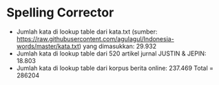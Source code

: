 # Spelling Corrector

- Jumlah kata di lookup table dari kata.txt (sumber: https://raw.githubusercontent.com/agulagul/Indonesia-words/master/kata.txt) yang dimasukkan: 29.932
- Jumlah kata di lookup table dari 520 artikel jurnal JUSTIN & JEPIN: 18.803
- Jumlah kata di lookup table dari korpus berita online: 237.469
Total = 286204
